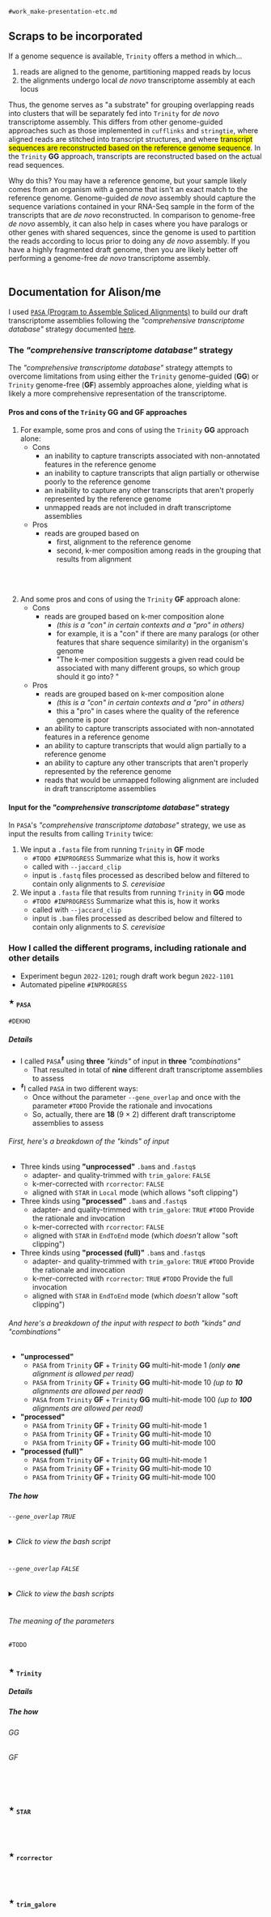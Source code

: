 
`#work_make-presentation-etc.md`

<a id="scraps-to-be-incorporated"></a>
## Scraps to be incorporated
If a genome sequence is available, `Trinity` offers a method in which...
1. reads are aligned to the genome, partitioning mapped reads by locus
2. the alignments undergo local *de novo* transcriptome assembly at each locus

Thus, the genome serves as "a substrate" for grouping overlapping reads into clusters that will be separately fed into `Trinity` for *de novo* transcriptome assembly. This differs from other genome-guided approaches such as those implemented in `cufflinks` and `stringtie`, where aligned reads are stitched into transcript structures, and where <mark>transcript sequences are reconstructed based on the reference genome sequence</mark>. In the `Trinity` __GG__ approach, transcripts are reconstructed based on the actual read sequences.

Why do this? You may have a reference genome, but your sample likely comes from an organism with a genome that isn't an exact match to the reference genome. Genome-guided *de novo* assembly should capture the sequence variations contained in your RNA-Seq sample in the form of the transcripts that are *de novo* reconstructed. In comparison to genome-free *de novo* assembly, it can also help in cases where you have paralogs or other genes with shared sequences, since the genome is used to partition the reads according to locus prior to doing any *de novo* assembly. If you have a highly fragmented draft genome, then you are likely better off performing a genome-free *de novo* transcriptome assembly.
<br />
<br />

<a id="documentation-for-alisonme"></a>
## Documentation for Alison/me
I used [`PASA` (Program to Assemble Spliced Alignments)](https://github.com/PASApipeline/PASApipeline/wiki) to build our draft transcriptome assemblies following the *"comprehensive transcriptome database"* strategy documented [here](https://github.com/PASApipeline/PASApipeline/wiki/PASA_comprehensive_db).

<a id="the-comprehensive-transcriptome-database-strategy"></a>
### The *"comprehensive transcriptome database"* strategy
The *"comprehensive transcriptome database"* strategy attempts to overcome limitations from using either the `Trinity` genome-guided (__GG__) or `Trinity` genome-free (__GF__) assembly approaches alone, yielding what is likely a more comprehensive representation of the transcriptome.

<a id="pros-and-cons-of-the-trinity-gg-and-gf-approaches"></a>
#### Pros and cons of the `Trinity` GG and GF approaches
1. For example, some pros and cons of using the `Trinity` __GG__ approach alone:
	+ Cons
		* an inability to capture transcripts associated with non-annotated features in the reference genome
		* an inability to capture transcripts that align partially or otherwise poorly to the reference genome
		* an inability to capture any other transcripts that aren't properly represented by the reference genome
		* unmapped reads are not included in draft transcriptome assemblies
	+ Pros
		* reads are grouped based on
			- first, alignment to the reference genome
			- second, k-mer composition among reads in the grouping that results from alignment
<br />
<br />

2. And some pros and cons of using the `Trinity` __GF__ approach alone:
	+ Cons
		* reads are grouped based on k-mer composition alone
			- *(this is a "con" in certain contexts and a "pro" in others)*
			- for example, it is a "con" if there are many paralogs (or other features that share sequence similarity) in the organism's genome
			- "The k-mer composition suggests a given read could be associated with many different groups, so which group should it go into? "
	+ Pros
		* reads are grouped based on k-mer composition alone
			- *(this is a "con" in certain contexts and a "pro" in others)*
			- this a "pro" in cases where the quality of the reference genome is poor
		* an ability to capture transcripts associated with non-annotated features in a reference genome
		* an ability to capture transcripts that would align partially to a reference genome
		* an ability to capture any other transcripts that aren't properly represented by the reference genome
		* reads that would be unmapped following alignment are included in draft transcriptome assemblies

<a id="input-for-the-comprehensive-transcriptome-database-strategy"></a>
#### Input for the *"comprehensive transcriptome database"* strategy
In `PASA`'s *"comprehensive transcriptome database"* strategy, we use as input the results from calling `Trinity` twice:
1. We input a `.fasta` file from running `Trinity` in __GF__ mode
	+ `#TODO #INPROGRESS` Summarize what this is, how it works
	+ called with `--jaccard_clip`
	+ input is `.fastq` files processed as described below and filtered to contain only alignments to *S. cerevisiae*
2. We input a `.fasta` file that results from running `Trinity` in __GG__ mode
	+ `#TODO #INPROGRESS` Summarize what this is, how it works
	+ called with `--jaccard_clip`
	+ input is `.bam` files processed as described below and filtered to contain only alignments to *S. cerevisiae*

<a id="how-i-called-the-different-programs-including-rationale-and-other-details"></a>
### How I called the different programs, including rationale and other details
- Experiment begun `2022-1201`; rough draft work begun `2022-1101`
- Automated pipeline `#INPROGRESS`
<a id="%E2%98%85-pasa"></a>
#### <sup>★</sup> `PASA`
`#DEKHO`
<a id="details"></a>
##### Details
- I called `PASA`<sup>___‡___</sup> using __three__ *"kinds"* of input in __three__ *"combinations"*
	+ That resulted in total of __nine__ different draft transcriptome assemblies to assess
- <sup>___‡___</sup>I called `PASA` in two different ways:
	+ Once without the parameter `--gene_overlap` and once with the parameter  `#TODO` Provide the rationale and invocations
	+ So, actually, there are __18__ (9 × 2) different draft transcriptome assemblies to assess

<a id="first-heres-a-breakdown-of-the-kinds-of-input"></a>
###### First, here's a breakdown of the *"kinds"* of input
- Three kinds using __"unprocessed"__ `.bam`s and .`fastq`s
	+ adapter- and quality-trimmed with `trim_galore`: `FALSE`
	+ k-mer-corrected with `rcorrector`: `FALSE`
	+ aligned with `STAR` in `Local` mode (which allows "soft clipping")
- Three kinds using __"processed"__ `.bam`s and .`fastq`s
	+ adapter- and quality-trimmed with `trim_galore`: `TRUE`  `#TODO` Provide the rationale and invocation
	+ k-mer-corrected with `rcorrector`: `FALSE`
	+ aligned with `STAR` in `EndToEnd` mode (which *doesn't* allow "soft clipping")
- Three kinds using __"processed (full)"__ `.bam`s and .`fastq`s
	+ adapter- and quality-trimmed with `trim_galore`: `TRUE`  `#TODO` Provide the rationale and invocation
	+ k-mer-corrected with `rcorrector`: `TRUE`  `#TODO` Provide the full invocation
	+ aligned with `STAR` in `EndToEnd` mode (which *doesn't* allow "soft clipping")

<a id="and-heres-a-breakdown-of-the-input-with-respect-to-both-kinds-and-combinations"></a>
###### And here's a breakdown of the input with respect to both *"kinds"* and *"combinations"*
- __"unprocessed"__
	+ `PASA` from `Trinity` __GF__ + `Trinity` __GG__ multi-hit-mode 1 *(only __one__ alignment is allowed per read)*
	+ `PASA` from `Trinity` __GF__ + `Trinity` __GG__ multi-hit-mode 10 *(up to __10__ alignments are allowed per read)*
	+ `PASA` from `Trinity` __GF__ + `Trinity` __GG__ multi-hit-mode 100 *(up to __100__ alignments are allowed per read)*
- __"processed"__
	+ `PASA` from `Trinity` __GF__ + `Trinity` __GG__ multi-hit-mode 1
	+ `PASA` from `Trinity` __GF__ + `Trinity` __GG__ multi-hit-mode 10
	+ `PASA` from `Trinity` __GF__ + `Trinity` __GG__ multi-hit-mode 100
- __"processed (full)"__
	+ `PASA` from `Trinity` __GF__ + `Trinity` __GG__ multi-hit-mode 1
	+ `PASA` from `Trinity` __GF__ + `Trinity` __GG__ multi-hit-mode 10
	+ `PASA` from `Trinity` __GF__ + `Trinity` __GG__ multi-hit-mode 100

<a id="the-how"></a>
##### The how
<a id="--gene_overlap-true"></a>
###### `--gene_overlap` `TRUE`
<details>
<summary><i>Click to view the bash script</i></summary>

The calls to both `Launch_PASA_pipeline.pl` and `build_comprehensive_transcriptome.dbi`
```bash
#!/bin/bash

#SBATCH --nodes=1
#SBATCH --cpus-per-task=8
#SBATCH --error=./sh_err_out/err_out/submit_launch-PASA-pipeline_build-comprehensive-transcriptome_param_gene-overlap.%J.err.txt
#SBATCH --output=./sh_err_out/err_out/submit_launch-PASA-pipeline_build-comprehensive-transcriptome_param_gene-overlap.%J.out.txt

#  submit_launch-PASA-pipeline_build-comprehensive-transcriptome_param_gene-overlap.sh
#  KA
#  2022-1213

str_experiment="${1}"
str_accessions="${2}"

ml Singularity 

export PASAHOME="/usr/local/src/PASApipeline" 
echo "PASAHOME is ${PASAHOME}"
echo ""

cd "files_PASA_param_gene-overlap/${str_experiment}"
echo "Working directory from which the script is called: $(pwd)"
echo ""

echo "All files in the working directory:"
ls -lhaFG
echo ""

singularity run \
    --no-home \
    --bind "${HOME}/genomes/sacCer3/Ensembl/108" \
    --bind "$(pwd)" \
    --bind "/fh/scratch/delete30/tsukiyama_t:/loc/scratch/${SLURM_JOB_ID}" \
    "${HOME}/singularity-docker-etc/PASA.sif" \
        "${PASAHOME}/Launch_PASA_pipeline.pl" \
            --CPU ${SLURM_CPUS_ON_NODE} \
            -c "${str_experiment}.align_assembly.config" \
            -C \
            -R \
            -g "Saccharomyces_cerevisiae.R64-1-1.dna.toplevel.chr-rename.fasta" \
            -I 1002 \
            -t "${str_experiment}.transcripts.fasta.clean" \
            -T \
            -u "${str_experiment}.transcripts.fasta" \
            --TDN "${str_accessions}" \
            --transcribed_is_aligned_orient \
            --stringent_alignment_overlap 30.0 \
            -L \
            --annots "Saccharomyces_cerevisiae.R64-1-1.108.gff3" \
            --gene_overlap 50.0  \
            --ALIGNERS "blat,gmap,minimap2" \
                1> >(tee -a "${str_experiment}.Launch_PASA_pipeline.stdout.log") \
                2> >(tee -a "${str_experiment}.Launch_PASA_pipeline.stderr.log" >&2)

if [[ -f "${str_experiment}.pasa.sqlite.pasa_assemblies.gtf" ]]; then
    #  cyberciti.biz/faq/linux-unix-script-check-if-file-empty-or-not/
    if [[ -s "${str_experiment}.pasa.sqlite.pasa_assemblies.gtf" ]]; then
        singularity run \
            --no-home \
            --bind "${HOME}/genomes/sacCer3/Ensembl/108" \
            --bind "$(pwd)" \
            --bind "/fh/scratch/delete30/tsukiyama_t:/loc/scratch/${SLURM_JOB_ID}" \
            "${HOME}/singularity-docker-etc/PASA.sif" \
                ${PASAHOME}/scripts/build_comprehensive_transcriptome.dbi \
                    -c "${str_experiment}.align_assembly.config" \
                    -t "${str_experiment}.transcripts.fasta" \
                    --prefix "${str_experiment}.compreh_init_build" \
                    --min_per_ID 95 \
                    --min_per_aligned 30 \
                        1> >(tee -a "${str_experiment}.build_comprehensive_transcriptome.stdout.log") \
                        2> >(tee -a "${str_experiment}.build_comprehensive_transcriptome.stderr.log" >&2)
    else
        echo "${str_experiment}.pasa.sqlite.pasa_assemblies.gtf is empty"
        echo "Check on things..."
    fi
fi
```
</details>
<br />

<a id="--gene_overlap-false"></a>
###### `--gene_overlap` `FALSE`

<details>
<summary><i>Click to view the bash scripts</i></summary>

The calls to `Launch_PASA_pipeline.pl`
```bash
#!/bin/bash

#SBATCH --nodes=1
#SBATCH --cpus-per-task=8
#SBATCH --error=./sh_err_out/err_out/submit_launch-PASA-pipeline.%J.err.txt
#SBATCH --output=./sh_err_out/err_out/submit_launch-PASA-pipeline.%J.out.txt

#  submit_launch-PASA-pipeline.sh
#  KA
#  2022-1212

str_experiment="${1}"
str_accessions="${2}"

ml Singularity 

export PASAHOME="/usr/local/src/PASApipeline" 
echo "PASAHOME is ${PASAHOME}"
echo ""

cd "files_PASA_param_gene-overlap/${str_experiment}"
echo "Working directory from which the script is called: $(pwd)"
echo ""

echo "All files in the working directory:"
ls -lhaFG
echo ""

singularity run \
    --no-home \
    --bind "${HOME}/genomes/sacCer3/Ensembl/108" \
    --bind "$(pwd)" \
    --bind "/fh/scratch/delete30/tsukiyama_t:/loc/scratch/${SLURM_JOB_ID}" \
    "${HOME}/singularity-docker-etc/PASA.sif" \
        "${PASAHOME}/Launch_PASA_pipeline.pl" \
            --CPU ${SLURM_CPUS_ON_NODE} \
            -c "${str_experiment}.align_assembly.config" \
            -C \
            -R \
            -g "Saccharomyces_cerevisiae.R64-1-1.dna.toplevel.chr-rename.fasta" \
            -I 1002 \
            -t "${str_experiment}.transcripts.fasta.clean" \
            -T \
            -u "${str_experiment}.transcripts.fasta" \
            --TDN "${str_accessions}" \
            --transcribed_is_aligned_orient \
            --stringent_alignment_overlap 30.0 \
            --ALIGNERS "blat,gmap,minimap2" \
                1> >(tee -a "${str_experiment}.Launch_PASA_pipeline.stdout.log") \
                2> >(tee -a "${str_experiment}.Launch_PASA_pipeline.stderr.log" >&2)
```

The calls to `build_comprehensive_transcriptome.dbi`
```bash
#!/bin/bash

#SBATCH --nodes=1
#SBATCH --cpus-per-task=8
#SBATCH --error=./sh_err_out/err_out/submit_launch-PASA-pipeline.%J.err.txt
#SBATCH --output=./sh_err_out/err_out/submit_launch-PASA-pipeline.%J.out.txt

#  submit_launch-PASA-pipeline.sh
#  KA
#  2022-1212

str_experiment="${1}"

ml Singularity 

export PASAHOME="/usr/local/src/PASApipeline" 
echo "PASAHOME is ${PASAHOME}"
echo ""

cd "files_PASA/${str_experiment}"
echo "Working directory from which the script is called: $(pwd)"
echo ""

echo "All files in the working directory:"
ls -lhaFG
echo ""

singularity run \
    --no-home \
    --bind "${HOME}/genomes/sacCer3/Ensembl/108/DNA" \
    --bind "$(pwd)" \
    --bind "/fh/scratch/delete30/tsukiyama_t:/loc/scratch/${SLURM_JOB_ID}" \
    "${HOME}/singularity-docker-etc/PASA.sif" \
        ${PASAHOME}/scripts/build_comprehensive_transcriptome.dbi \
            -c "${str_experiment}.align_assembly.config" \
            -t "${str_experiment}.transcripts.fasta" \
            --prefix "${str_experiment}.compreh_init_build" \
            --min_per_ID 95 \
            --min_per_aligned 30 \
                1> >(tee -a "${str_experiment}.stdout.log") \
                2> >(tee -a "${str_experiment}.stderr.log" >&2)
```
</details>
<br />

<a id="the-meaning-of-the-parameters"></a>
###### The meaning of the parameters
`#TODO`
<br />
<br />

<a id="%E2%98%85-trinity"></a>
#### <sup>★</sup> `Trinity`
<a id="details-1"></a>

<a id="details-1"></a>
##### Details
<a id="the-how-1"></a>

<a id="the-how-1"></a>
##### The how
<a id="gg"></a>

<a id="gg"></a>
###### GG
<a id="gf"></a>

<a id="gf"></a>
###### GF
<br />
<br />

<a id="%E2%98%85-star"></a>
#### <sup>★</sup> `STAR`
<br />
<br />

<a id="%E2%98%85-rcorrector"></a>
#### <sup>★</sup> `rcorrector`
<br />
<br />

<a id="%E2%98%85-trim_galore"></a>
#### <sup>★</sup> `trim_galore`
<br />
<br />
